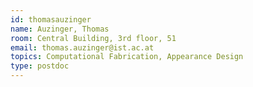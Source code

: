 ```yaml
---
id: thomasauzinger
name: Auzinger, Thomas
room: Central Building, 3rd floor, 51
email: thomas.auzinger@ist.ac.at
topics: Computational Fabrication, Appearance Design
type: postdoc
---
```

